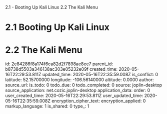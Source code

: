2.1 - Booting Up Kali Linux 2.2 The Kali Menu

# 2.1 Booting Up Kali Linux
# 2.2 The Kali Menu

id: 2e84286f8a174f6ca82d2f7898ae8ee7
parent_id: b8738d5503a346138ac303e05232e09f
created_time: 2020-05-16T22:29:53.811Z
updated_time: 2020-05-16T22:35:59.008Z
is_conflict: 0
latitude: 52.15700000
longitude: -106.56140000
altitude: 0.0000
author: 
source_url: 
is_todo: 0
todo_due: 0
todo_completed: 0
source: joplin-desktop
source_application: net.cozic.joplin-desktop
application_data: 
order: 0
user_created_time: 2020-05-16T22:29:53.811Z
user_updated_time: 2020-05-16T22:35:59.008Z
encryption_cipher_text: 
encryption_applied: 0
markup_language: 1
is_shared: 0
type_: 1
